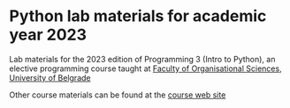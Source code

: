 # Python lab materials for academic year 2023

Lab materials for the 2023 edition of Programming 3 (Intro to Python), an elective programming course taught at [Faculty of Organisational Sciences](http://www.fon.bg.ac.rs/eng/), [University of Belgrade](https://bg.ac.rs/en/index.php)

Other course materials can be found at the [course web site](http://ai.fon.bg.ac.rs/osnovne/programiranje-3/)

